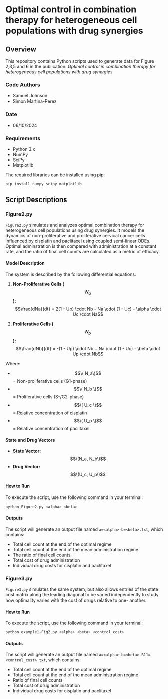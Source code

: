 # Optimal control in combination therapy for heterogeneous cell populations with drug synergies

## Overview
This repository contains Python scripts used to generate data for Figure 2,3,5 and 6 in the publication:
_Optimal control in combination therapy for heterogeneous cell populations with drug synergies_

### Code Authors
- Samuel Johnson
- Simon Martina-Perez

### Date
- 06/10/2024

### Requirements
- Python 3.x
- NumPy
- SciPy
- Matplotlib

The required libraries can be installed using pip:

```bash
pip install numpy scipy matplotlib
```
## Script Descriptions

### Figure2.py
`Figure2.py` simulates and analyzes optimal combination therapy for heterogeneous cell populations using drug synergies.
It models the dynamics of non-proliferative and proliferative cervical cancer cells influenced by cisplatin and paclitaxel 
using coupled semi-linear ODEs. Optimal adminstration is then compared with administration at a constant rate, and the 
ratio of final cell counts are calculated as a metric of efficacy.

#### Model Description
The system is described by the following differential equations:

1. **Non-Proliferative Cells ($$N_a$$):**
   $$\frac{dNa}{dt} = 2(1 - Up) \cdot Nb - Na \cdot (1 - Uc) - \alpha \cdot Uc \cdot Na$$


2. **Proliferative Cells ($$N_b$$):**
   $$\frac{dNb}{dt} = -(1 - Up) \cdot Nb + Na \cdot (1 - Uc) - \beta \cdot Up \cdot Nb$$


Where:
- $$\( N_a\)$$ = Non-proliferative cells (G1-phase)
- $$\( N_b \)$$ = Proliferative cells (S-/G2-phase)
- $$\( U_c \)$$ = Relative concentration of cisplatin
- $$\( U_p \)$$ = Relative concentration of paclitaxel

#### State and Drug Vectors
- **State Vector:** $$\(N_a, N_b\)$$
- **Drug Vector:** $$\(U_c, U_p\)$$


#### How to Run
To execute the script, use the following command in your terminal:

```bash
python Figure2.py <alpha> <beta>
```
#### Outputs
The script will generate an output file named `a=<alpha>-b=<beta>.txt`, which contains:

- Total cell count at the end of the optimal regime
- Total cell count at the end of the mean administration regime
- The ratio of final cell counts
- Total cost of drug administration
- Individual drug costs for cisplatin and paclitaxel

### Figure3.py
`Figure3.py` simulates the same system, but also allows entries of the state cost matrix along the leading
diagonal to be varied independently to study how optimality varies with the cost of drugs relative to one-
another. 

#### How to Run
To execute the script, use the following command in your terminal:

```bash
python example1-Fig2.py <alpha> <beta> <control_cost>
```
#### Outputs
The script will generate an output file named `a=<alpha>-b=<beta>-R11=<control_cost>.txt`, which contains:

- Total cell count at the end of the optimal regime
- Total cell count at the end of the mean administration regime
- Ratio of final cell counts
- Total cost of drug administration
- Individual drug costs for cisplatin and paclitaxel
